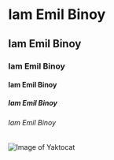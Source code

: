 # Iam Emil Binoy
## Iam Emil Binoy
### Iam Emil Binoy
#### Iam Emil Binoy
##### Iam Emil Binoy
###### Iam Emil Binoy
![Image of Yaktocat](https://octodex.github.com/images/yaktocat.png)
